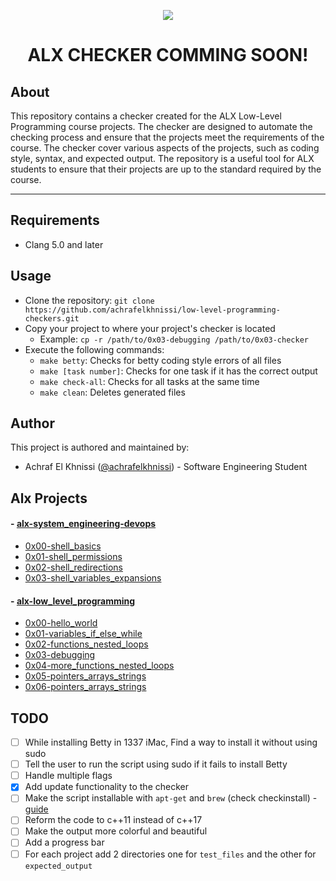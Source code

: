 <p align="center">  
<img src="https://raw.githubusercontent.com/achrafelkhnissi/alx-checker/main/img/programming.gif">
</p>

<h1 align="center">
	ALX CHECKER COMMING SOON!
</h1>

<!-- 
<p align="center">  
<img src ="https://assets.imaginablefutures.com/media/images/ALX_Logo.max-200x150.png">
</p> -->

<!-- <h1 align="center">
	ALX CHECKER
</h1> -->

## About

This repository contains a checker created for the ALX Low-Level Programming course projects. The checker are designed to automate the checking process and ensure that the projects meet the requirements of the course. The checker cover various aspects of the projects, such as coding style, syntax, and expected output. The repository is a useful tool for ALX students to ensure that their projects are up to the standard required by the course.

<!-- ## Checkers
- [0x00-hello_world](./0x00-checker)
- [0x01-variables_if_else_while](./0x01-checker)
- [0x02-functions_nested_loops](./0x02-checker)
- [0x03-debugging](./0x03-checker)
- [0x04-more_functions_nested_loops](./0x04-checker) -->

---

<!-- ## Installation -->

## Requirements

- Clang 5.0 and later

## Usage
- Clone the repository: `git clone https://github.com/achrafelkhnissi/low-level-programming-checkers.git`
- Copy your project to where your project's checker is located
    - Example: `cp -r /path/to/0x03-debugging /path/to/0x03-checker`
- Execute the following commands:
    - `make betty`: Checks for betty coding style errors of all files
    - `make [task number]`: Checks for one task if it has the correct output
    - `make check-all`: Checks for all tasks at the same time
    - `make clean`: Deletes generated files

## Author
This project is authored and maintained by:
- Achraf El Khnissi ([@achrafelkhnissi](https://twitter.com/suprivada)) - Software Engineering Student


## Alx Projects

#### - [alx-system_engineering-devops](https://github.com/achrafelkhnissi/alx-system_engineering-devops)
- [0x00-shell_basics](https://github.com/achrafelkhnissi/alx-system_engineering-devops/tree/main/0x00-shell_basics)
- [0x01-shell_permissions](https://github.com/achrafelkhnissi/alx-system_engineering-devops/tree/main/0x01-shell_permissions)
- [0x02-shell_redirections](https://github.com/achrafelkhnissi/alx-system_engineering-devops/tree/main/0x02-shell_redirections)
- [0x03-shell_variables_expansions](https://github.com/achrafelkhnissi/alx-system_engineering-devops/tree/main/0x03-shell_variables_expansions)
  
#### - [alx-low_level_programming](https://github.com/achrafelkhnissi/alx-low_level_programming)
- [0x00-hello_world](https://github.com/achrafelkhnissi/alx-low_level_programming/tree/main/0x00-hello_world)
- [0x01-variables_if_else_while](https://github.com/achrafelkhnissi/alx-low_level_programming/tree/main/0x01-variables_if_else_while)
- [0x02-functions_nested_loops](https://github.com/achrafelkhnissi/alx-low_level_programming/tree/main/0x02-functions_nested_loops)
- [0x03-debugging](https://github.com/achrafelkhnissi/alx-low_level_programming/tree/main/0x03-debugging)
- [0x04-more_functions_nested_loops](https://github.com/achrafelkhnissi/alx-low_level_programming)
- [0x05-pointers_arrays_strings](https://github.com/achrafelkhnissi/alx-low_level_programming/tree/main/0x05-pointers_arrays_strings)
- [0x06-pointers_arrays_strings](https://github.com/achrafelkhnissi/alx-low_level_programming/tree/main/0x06-pointers_arrays_strings)

## TODO
- [ ] While installing Betty in 1337 iMac, Find a way to install it without using sudo
- [ ] Tell the user to run the script using sudo if it fails to install Betty
- [ ] Handle multiple flags
- [x] Add update functionality to the checker
- [ ] Make the script installable with `apt-get` and `brew` (check checkinstall) - [guide](https://packaging.ubuntu.com/html/)
- [ ] Reform the code to c++11 instead of c++17
- [ ] Make the output more colorful and beautiful
- [ ] Add a progress bar
- [ ] For each project add 2 directories one for `test_files` and the other for `expected_output`
